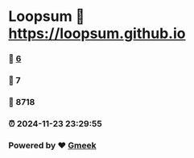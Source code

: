# Loopsum :link: https://loopsum.github.io 
### :page_facing_up: [6](https://loopsum.github.io/tag.html) 
### :speech_balloon: 7 
### :hibiscus: 8718 
### :alarm_clock: 2024-11-23 23:29:55 
### Powered by :heart: [Gmeek](https://github.com/Meekdai/Gmeek)
